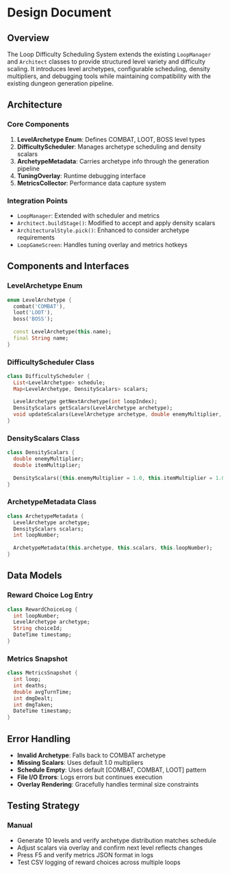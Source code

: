 # Design Document

## Overview

The Loop Difficulty Scheduling System extends the existing `LoopManager` and `Architect` classes to provide structured level variety and difficulty scaling. It introduces level archetypes, configurable scheduling, density multipliers, and debugging tools while maintaining compatibility with the existing dungeon generation pipeline.

## Architecture

### Core Components

1. **LevelArchetype Enum**: Defines COMBAT, LOOT, BOSS level types
2. **DifficultyScheduler**: Manages archetype scheduling and density scalars
3. **ArchetypeMetadata**: Carries archetype info through the generation pipeline
4. **TuningOverlay**: Runtime debugging interface
5. **MetricsCollector**: Performance data capture system

### Integration Points

- `LoopManager`: Extended with scheduler and metrics
- `Architect.buildStage()`: Modified to accept and apply density scalars
- `ArchitecturalStyle.pick()`: Enhanced to consider archetype requirements
- `LoopGameScreen`: Handles tuning overlay and metrics hotkeys

## Components and Interfaces

### LevelArchetype Enum
```dart
enum LevelArchetype {
  combat('COMBAT'),
  loot('LOOT'), 
  boss('BOSS');
  
  const LevelArchetype(this.name);
  final String name;
}
```

### DifficultyScheduler Class
```dart
class DifficultyScheduler {
  List<LevelArchetype> schedule;
  Map<LevelArchetype, DensityScalars> scalars;
  
  LevelArchetype getNextArchetype(int loopIndex);
  DensityScalars getScalars(LevelArchetype archetype);
  void updateScalars(LevelArchetype archetype, double enemyMultiplier, double itemMultiplier);
}
```

### DensityScalars Class
```dart
class DensityScalars {
  double enemyMultiplier;
  double itemMultiplier;
  
  DensityScalars({this.enemyMultiplier = 1.0, this.itemMultiplier = 1.0});
}
```

### ArchetypeMetadata Class
```dart
class ArchetypeMetadata {
  LevelArchetype archetype;
  DensityScalars scalars;
  int loopNumber;
  
  ArchetypeMetadata(this.archetype, this.scalars, this.loopNumber);
}
```

## Data Models

### Reward Choice Log Entry
```dart
class RewardChoiceLog {
  int loopNumber;
  LevelArchetype archetype;
  String choiceId;
  DateTime timestamp;
}
```

### Metrics Snapshot
```dart
class MetricsSnapshot {
  int loop;
  int deaths;
  double avgTurnTime;
  int dmgDealt;
  int dmgTaken;
  DateTime timestamp;
}
```

## Error Handling

- **Invalid Archetype**: Falls back to COMBAT archetype
- **Missing Scalars**: Uses default 1.0 multipliers
- **Schedule Empty**: Uses default [COMBAT, COMBAT, LOOT] pattern
- **File I/O Errors**: Logs errors but continues execution
- **Overlay Rendering**: Gracefully handles terminal size constraints

## Testing Strategy

### Manual
- Generate 10 levels and verify archetype distribution matches schedule
- Adjust scalars via overlay and confirm next level reflects changes
- Press F5 and verify metrics JSON format in logs
- Test CSV logging of reward choices across multiple loops
